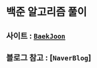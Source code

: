 # 백준 알고리즘 풀이

## 사이트 : [`BaekJoon`]  
[`BaekJoon`]: https://www.acmicpc.net/ 

## 블로그 참고 : [`NaverBlog`]  
['Naver Blog']: https://www.blog.naver.com/zzang9ha


